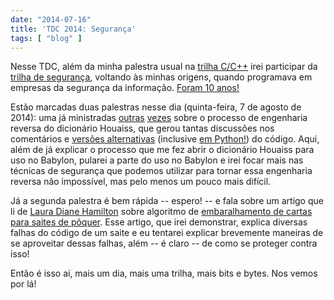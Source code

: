 ```yaml
---
date: "2014-07-16"
title: 'TDC 2014: Segurança'
tags: [ "blog" ]
---
```

Nesse TDC, além da minha palestra usual na [trilha C/C++](http://www.thedevelopersconference.com.br/tdc/2014/saopaulo/trilha-c-e-cmaismais) irei participar da [trilha de segurança](http://www.thedevelopersconference.com.br/tdc/2014/saopaulo/trilha-seguranca), voltando às minhas origens, quando programava em empresas da segurança da informação. [Foram 10 anos!](/caloni)

Estão marcadas duas palestras nesse dia (quinta-feira, 7 de agosto de 2014): uma já ministradas [outras](/engenharia-reversa-em-itajuba) [vezes](/tdc-2011) sobre o processo de engenharia reversa do dicionário Houaiss, que gerou tantas discussões nos comentários e [versões alternativas](/houaiss-no-kindle) (inclusive [em Python!](http://www.caloni.com.br/houaiss-para-babylon-em-python)) do código. Aqui, além de já explicar o processo que me fez abrir o dicionário Houaiss para uso no Babylon, pularei a parte do uso no Babylon e irei focar mais nas técnicas de segurança que podemos utilizar para tornar essa engenharia reversa não impossível, mas pelo menos um pouco mais difícil.

Já a segunda palestra é bem rápida -- espero! -- e fala sobre um artigo que li de [Laura Diane Hamilton](http://www.lauradhamilton.com/) sobre algoritmo de [embaralhamento de cartas para saites de pôquer](http://www.lauradhamilton.com/random-lessons-online-poker-exploit). Esse artigo, que irei demonstrar, explica diversas falhas do código de um saite e eu tentarei explicar brevemente maneiras de se aproveitar dessas falhas, além -- é claro -- de como se proteger contra isso!

Então é isso aí, mais um dia, mais uma trilha, mais bits e bytes. Nos vemos por lá!

